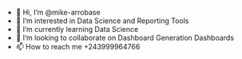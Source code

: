 - 👋 Hi, I’m @mike-arrobase
- 👀 I’m interested in Data Science and Reporting Tools 
- 🌱 I’m currently learning Data Science 
- 💞️ I’m looking to collaborate on Dashboard Generation Dashboards
- 📫 How to reach me +243999964766

<!---
mike-arrobase/mike-arrobase is a ✨ special ✨ repository because its `README.md` (this file) appears on your GitHub profile.
You can click the Preview link to take a look at your changes.
--->
